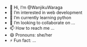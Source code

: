- 👋 Hi, I’m @WanjikuWaraga
- 👀 I’m interested in web development
- 🌱 I’m currently learning python
- 💞️ I’m looking to collaborate on ...
- 📫 How to reach me ...
- 😄 Pronouns: she/her
- ⚡ Fun fact: ...

<!---
WanjikuWaraga/WanjikuWaraga is a ✨ special ✨ repository because its `README.md` (this file) appears on your GitHub profile.
You can click the Preview link to take a look at your changes.
--->
